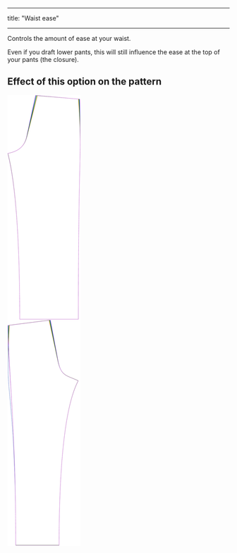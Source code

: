 ***

title: "Waist ease"

***

Controls the amount of ease at your waist.

Even if you draft lower pants, this will still influence the ease at the top of your pants (the closure).

## Effect of this option on the pattern

![This image shows the effect of this option by superimposing several variants that have a different value for this option](titan_waistease_sample.svg "Effect of this option on the pattern")
